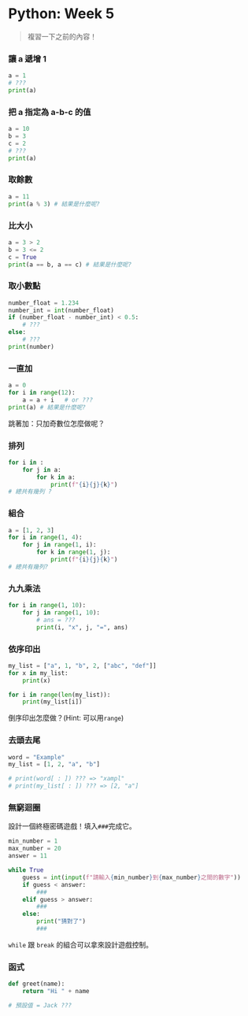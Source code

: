 # Python: Week 5
> 複習一下之前的內容！

### 讓 a 遞增 1
```python
a = 1
# ???
print(a)
```

### 把 a 指定為 a-b-c 的值
```python
a = 10
b = 3
c = 2
# ???
print(a)
```

### 取餘數
```python
a = 11
print(a % 3) # 結果是什麼呢?
```

### 比大小
```python
a = 3 > 2
b = 3 <= 2
c = True
print(a == b, a == c) # 結果是什麼呢?
```

### 取小數點
```python
number_float = 1.234
number_int = int(number_float)
if (number_float - number_int) < 0.5:
    # ???
else:
    # ???
print(number)
```

### 一直加
```python
a = 0
for i in range(12):
    a = a + i   # or ???
print(a) # 結果是什麼呢?
```
跳著加：只加奇數位怎麼做呢？

### 排列
```python
for i in :
    for j in a:
        for k in a:
            print(f"{i}{j}{k}")
# 總共有幾列 ?
```

### 組合
```python
a = [1, 2, 3]
for i in range(1, 4):
    for j in range(1, i):
        for k in range(1, j):
            print(f"{i}{j}{k}")
# 總共有幾列?
```

### 九九乘法
```python
for i in range(1, 10):
    for j in range(1, 10):
        # ans = ???
        print(i, "x", j, "=", ans)
```


### 依序印出
```python
my_list = ["a", 1, "b", 2, ["abc", "def"]]
for x in my_list:
    print(x)

for i in range(len(my_list)):
    print(my_list[i])
```
倒序印出怎麼做？(Hint: 可以用`range`)

### 去頭去尾
```python
word = "Example"
my_list = [1, 2, "a", "b"]

# print(word[ : ]) ??? => "xampl"
# print(my_list[ : ]) ??? => [2, "a"]
```

### 無窮迴圈
設計一個終極密碼遊戲！填入`###`完成它。
```python
min_number = 1
max_number = 20
answer = 11

while True
    guess = int(input(f"請輸入{min_number}到{max_number}之間的數字"))
    if guess < answer:
        ###
    elif guess > answer:
        ###
    else:
        print("猜對了")
        ###
```
`while` 跟 `break` 的組合可以拿來設計遊戲控制。 

### 函式
```python
def greet(name):
    return "Hi " + name 

# 預設值 = Jack ???
```
